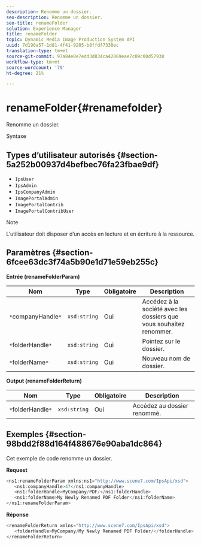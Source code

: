 ```yaml
---
description: Renomme un dossier.
seo-description: Renomme un dossier.
seo-title: renameFolder
solution: Experience Manager
title: renameFolder
topic: Dynamic Media Image Production System API
uuid: 7d190a57-1d81-4f41-9205-b8ffdf7330ec
translation-type: tm+mt
source-git-commit: 97a84e8e7edd3d834ca42069eae7c09c00d57938
workflow-type: tm+mt
source-wordcount: '79'
ht-degree: 21%

---
```



# renameFolder{#renamefolder}

Renomme un dossier.

Syntaxe

## Types d’utilisateur autorisés {#section-5a252b00937d4befbec76fa23fbae9df}

* `IpsUser`
* `IpsAdmin`
* `IpsCompanyAdmin`
* `ImagePortalAdmin`
* `ImagePortalContrib`
* `ImagePortalContribUser`

>[!NOTE]
>
>L’utilisateur doit disposer d’un accès en lecture et en écriture à la ressource.

## Paramètres {#section-6fcee63dc3f74a5b90e1d71e59eb255c}

**Entrée (renameFolderParam)**

| Nom | Type | Obligatoire | Description |
|---|---|---|---|
| `*`companyHandle`*` | `xsd:string` | Oui | Accédez à la société avec les dossiers que vous souhaitez renommer. |
| `*`folderHandle`*` | `xsd:string` | Oui | Pointez sur le dossier. |
| `*`folderName`*` | `xsd:string` | Oui | Nouveau nom de dossier. |

**Output (renameFolderReturn)**

| Nom | Type | Obligatoire | Description |
|---|---|---|---|
| `*`folderHandle`*` | `xsd:string` | Oui | Accédez au dossier renommé. |

## Exemples {#section-98bdd2f88d164f488676e90aba1dc864}

Cet exemple de code renomme un dossier.

**Request**

```java
<ns1:renameFolderParam xmlns:ns1="http://www.scene7.com/IpsApi/xsd">
   <ns1:companyHandle>47</ns1:companyHandle>
   <ns1:folderHandle>MyCompany/PDF/</ns1:folderHandle>
   <ns1:folderName>My Newly Renamed PDF Folder</ns1:folderName>
</ns1:renameFolderParam>
```

**Réponse**

```java
<renameFolderReturn xmlns="http://www.scene7.com/IpsApi/xsd">
   <folderHandle>MyCompany/My Newly Renamed PDF Folder/</folderHandle>
</renameFolderReturn>
```

